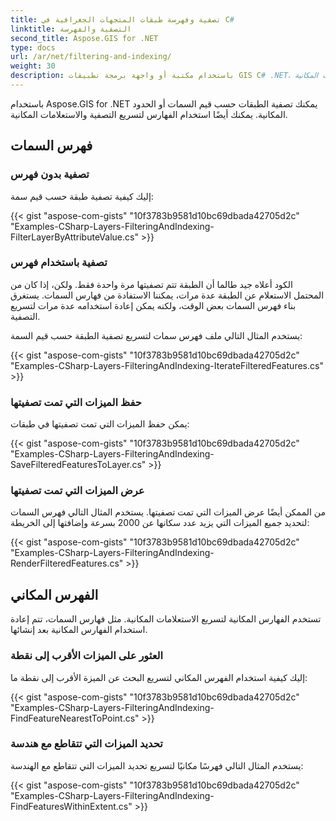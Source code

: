 ```yaml
---
title: تصفية وفهرسة طبقات المتجهات الجغرافية في C#
linktitle: التصفية والفهرسة
second_title: Aspose.GIS for .NET
type: docs
url: /ar/net/filtering-and-indexing/
weight: 30
description: باستخدام مكتبة أو واجهة برمجة تطبيقات GIS C#‎ .NET، يمكنك تصفية طبقات المتجهات الجغرافية حسب قيم السمات أو الحدود المكانية. يمكنك أيضًا استخدام الفهارس لتسريع التصفية والاستعلامات المكانية.
---
```


باستخدام Aspose.GIS for .NET يمكنك تصفية الطبقات حسب قيم السمات أو الحدود المكانية. يمكنك أيضًا استخدام الفهارس لتسريع التصفية والاستعلامات المكانية.
## **فهرس السمات**
### **تصفية بدون فهرس**
إليك كيفية تصفية طبقة حسب قيم سمة:

{{< gist "aspose-com-gists" "10f3783b9581d10bc69dbada42705d2c" "Examples-CSharp-Layers-FilteringAndIndexing-FilterLayerByAttributeValue.cs" >}}
### **تصفية باستخدام فهرس**
الكود أعلاه جيد طالما أن الطبقة تتم تصفيتها مرة واحدة فقط. ولكن، إذا كان من المحتمل الاستعلام عن الطبقة عدة مرات، يمكننا الاستفادة من فهارس السمات. يستغرق بناء فهرس السمات بعض الوقت، ولكنه يمكن إعادة استخدامه عدة مرات لتسريع التصفية.

يستخدم المثال التالي ملف فهرس سمات لتسريع تصفية الطبقة حسب قيم السمة:

{{< gist "aspose-com-gists" "10f3783b9581d10bc69dbada42705d2c" "Examples-CSharp-Layers-FilteringAndIndexing-IterateFilteredFeatures.cs" >}}
### **حفظ الميزات التي تمت تصفيتها**
يمكن حفظ الميزات التي تمت تصفيتها في طبقات:

{{< gist "aspose-com-gists" "10f3783b9581d10bc69dbada42705d2c" "Examples-CSharp-Layers-FilteringAndIndexing-SaveFilteredFeaturesToLayer.cs" >}}
### **عرض الميزات التي تمت تصفيتها**
من الممكن أيضًا عرض الميزات التي تمت تصفيتها. يستخدم المثال التالي فهرس السمات لتحديد جميع الميزات التي يزيد عدد سكانها عن 2000 بسرعة وإضافتها إلى الخريطة:

{{< gist "aspose-com-gists" "10f3783b9581d10bc69dbada42705d2c" "Examples-CSharp-Layers-FilteringAndIndexing-RenderFilteredFeatures.cs" >}}
## **الفهرس المكاني**
تستخدم الفهارس المكانية لتسريع الاستعلامات المكانية. مثل فهارس السمات، تتم إعادة استخدام الفهارس المكانية بعد إنشائها.
### **العثور على الميزات الأقرب إلى نقطة**
إليك كيفية استخدام الفهرس المكاني لتسريع البحث عن الميزة الأقرب إلى نقطة ما:

{{< gist "aspose-com-gists" "10f3783b9581d10bc69dbada42705d2c" "Examples-CSharp-Layers-FilteringAndIndexing-FindFeatureNearestToPoint.cs" >}}
### **تحديد الميزات التي تتقاطع مع هندسة**
يستخدم المثال التالي فهرسًا مكانيًا لتسريع تحديد الميزات التي تتقاطع مع الهندسة:

{{< gist "aspose-com-gists" "10f3783b9581d10bc69dbada42705d2c" "Examples-CSharp-Layers-FilteringAndIndexing-FindFeaturesWithinExtent.cs" >}}
